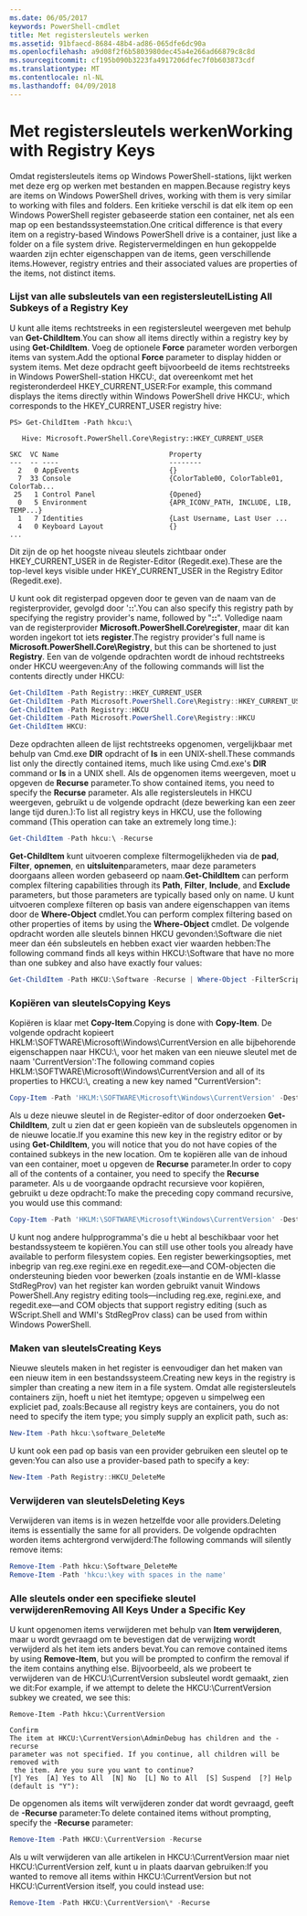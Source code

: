 ```yaml
---
ms.date: 06/05/2017
keywords: PowerShell-cmdlet
title: Met registersleutels werken
ms.assetid: 91bfaecd-8684-48b4-ad86-065dfe6dc90a
ms.openlocfilehash: a9d08f2f6b5803980dec45a4e266ad66879c8c8d
ms.sourcegitcommit: cf195b090b3223fa4917206dfec7f0b603873cdf
ms.translationtype: MT
ms.contentlocale: nl-NL
ms.lasthandoff: 04/09/2018
---
```

# <a name="working-with-registry-keys"></a><span data-ttu-id="5fa4c-103">Met registersleutels werken</span><span class="sxs-lookup"><span data-stu-id="5fa4c-103">Working with Registry Keys</span></span>

<span data-ttu-id="5fa4c-104">Omdat registersleutels items op Windows PowerShell-stations, lijkt werken met deze erg op werken met bestanden en mappen.</span><span class="sxs-lookup"><span data-stu-id="5fa4c-104">Because registry keys are items on Windows PowerShell drives, working with them is very similar to working with files and folders.</span></span> <span data-ttu-id="5fa4c-105">Een kritieke verschil is dat elk item op een Windows PowerShell register gebaseerde station een container, net als een map op een bestandssysteemstation.</span><span class="sxs-lookup"><span data-stu-id="5fa4c-105">One critical difference is that every item on a registry-based Windows PowerShell drive is a container, just like a folder on a file system drive.</span></span> <span data-ttu-id="5fa4c-106">Registervermeldingen en hun gekoppelde waarden zijn echter eigenschappen van de items, geen verschillende items.</span><span class="sxs-lookup"><span data-stu-id="5fa4c-106">However, registry entries and their associated values are properties of the items, not distinct items.</span></span>

### <a name="listing-all-subkeys-of-a-registry-key"></a><span data-ttu-id="5fa4c-107">Lijst van alle subsleutels van een registersleutel</span><span class="sxs-lookup"><span data-stu-id="5fa4c-107">Listing All Subkeys of a Registry Key</span></span>

<span data-ttu-id="5fa4c-108">U kunt alle items rechtstreeks in een registersleutel weergeven met behulp van **Get-ChildItem**.</span><span class="sxs-lookup"><span data-stu-id="5fa4c-108">You can show all items directly within a registry key by using **Get-ChildItem**.</span></span> <span data-ttu-id="5fa4c-109">Voeg de optionele **Force** parameter worden verborgen items van system.</span><span class="sxs-lookup"><span data-stu-id="5fa4c-109">Add the optional **Force** parameter to display hidden or system items.</span></span> <span data-ttu-id="5fa4c-110">Met deze opdracht geeft bijvoorbeeld de items rechtstreeks in Windows PowerShell-station HKCU:, dat overeenkomt met het registeronderdeel HKEY_CURRENT_USER:</span><span class="sxs-lookup"><span data-stu-id="5fa4c-110">For example, this command displays the items directly within Windows PowerShell drive HKCU:, which corresponds to the HKEY_CURRENT_USER registry hive:</span></span>

```
PS> Get-ChildItem -Path hkcu:\

   Hive: Microsoft.PowerShell.Core\Registry::HKEY_CURRENT_USER

SKC  VC Name                           Property
---  -- ----                           --------
  2   0 AppEvents                      {}
  7  33 Console                        {ColorTable00, ColorTable01, ColorTab...
 25   1 Control Panel                  {Opened}
  0   5 Environment                    {APR_ICONV_PATH, INCLUDE, LIB, TEMP...}
  1   7 Identities                     {Last Username, Last User ...
  4   0 Keyboard Layout                {}
...
```

<span data-ttu-id="5fa4c-111">Dit zijn de op het hoogste niveau sleutels zichtbaar onder HKEY_CURRENT_USER in de Register-Editor (Regedit.exe).</span><span class="sxs-lookup"><span data-stu-id="5fa4c-111">These are the top-level keys visible under HKEY_CURRENT_USER in the Registry Editor (Regedit.exe).</span></span>

<span data-ttu-id="5fa4c-112">U kunt ook dit registerpad opgeven door te geven van de naam van de registerprovider, gevolgd door '**::**'.</span><span class="sxs-lookup"><span data-stu-id="5fa4c-112">You can also specify this registry path by specifying the registry provider's name, followed by "**::**".</span></span> <span data-ttu-id="5fa4c-113">Volledige naam van de registerprovider **Microsoft.PowerShell.Core\\register**, maar dit kan worden ingekort tot iets **register**.</span><span class="sxs-lookup"><span data-stu-id="5fa4c-113">The registry provider's full name is **Microsoft.PowerShell.Core\\Registry**, but this can be shortened to just **Registry**.</span></span> <span data-ttu-id="5fa4c-114">Een van de volgende opdrachten wordt de inhoud rechtstreeks onder HKCU weergeven:</span><span class="sxs-lookup"><span data-stu-id="5fa4c-114">Any of the following commands will list the contents directly under HKCU:</span></span>

```powershell
Get-ChildItem -Path Registry::HKEY_CURRENT_USER
Get-ChildItem -Path Microsoft.PowerShell.Core\Registry::HKEY_CURRENT_USER
Get-ChildItem -Path Registry::HKCU
Get-ChildItem -Path Microsoft.PowerShell.Core\Registry::HKCU
Get-ChildItem HKCU:
```

<span data-ttu-id="5fa4c-115">Deze opdrachten alleen de lijst rechtstreeks opgenomen, vergelijkbaar met behulp van Cmd.exe **DIR** opdracht of **ls** in een UNIX-shell.</span><span class="sxs-lookup"><span data-stu-id="5fa4c-115">These commands list only the directly contained items, much like using Cmd.exe's **DIR** command or **ls** in a UNIX shell.</span></span> <span data-ttu-id="5fa4c-116">Als de opgenomen items weergeven, moet u opgeven de **Recurse** parameter.</span><span class="sxs-lookup"><span data-stu-id="5fa4c-116">To show contained items, you need to specify the **Recurse** parameter.</span></span> <span data-ttu-id="5fa4c-117">Als alle registersleutels in HKCU weergeven, gebruikt u de volgende opdracht (deze bewerking kan een zeer lange tijd duren.):</span><span class="sxs-lookup"><span data-stu-id="5fa4c-117">To list all registry keys in HKCU, use the following command (This operation can take an extremely long time.):</span></span>

```powershell
Get-ChildItem -Path hkcu:\ -Recurse
```

<span data-ttu-id="5fa4c-118">**Get-ChildItem** kunt uitvoeren complexe filtermogelijkheden via de **pad**, **Filter**, **opnemen**, en **uitsluiten**parameters, maar deze parameters doorgaans alleen worden gebaseerd op naam.</span><span class="sxs-lookup"><span data-stu-id="5fa4c-118">**Get-ChildItem** can perform complex filtering capabilities through its **Path**, **Filter**, **Include**, and **Exclude** parameters, but those parameters are typically based only on name.</span></span> <span data-ttu-id="5fa4c-119">U kunt uitvoeren complexe filteren op basis van andere eigenschappen van items door de **Where-Object** cmdlet.</span><span class="sxs-lookup"><span data-stu-id="5fa4c-119">You can perform complex filtering based on other properties of items by using the **Where-Object** cmdlet.</span></span> <span data-ttu-id="5fa4c-120">De volgende opdracht worden alle sleutels binnen HKCU gevonden:\\Software die niet meer dan één subsleutels en hebben exact vier waarden hebben:</span><span class="sxs-lookup"><span data-stu-id="5fa4c-120">The following command finds all keys within HKCU:\\Software that have no more than one subkey and also have exactly four values:</span></span>

```powershell
Get-ChildItem -Path HKCU:\Software -Recurse | Where-Object -FilterScript {($_.SubKeyCount -le 1) -and ($_.ValueCount -eq 4) }
```

### <a name="copying-keys"></a><span data-ttu-id="5fa4c-121">Kopiëren van sleutels</span><span class="sxs-lookup"><span data-stu-id="5fa4c-121">Copying Keys</span></span>

<span data-ttu-id="5fa4c-122">Kopiëren is klaar met **Copy-Item**.</span><span class="sxs-lookup"><span data-stu-id="5fa4c-122">Copying is done with **Copy-Item**.</span></span> <span data-ttu-id="5fa4c-123">De volgende opdracht kopieert HKLM:\\SOFTWARE\\Microsoft\\Windows\\CurrentVersion en alle bijbehorende eigenschappen naar HKCU:\\, voor het maken van een nieuwe sleutel met de naam 'CurrentVersion':</span><span class="sxs-lookup"><span data-stu-id="5fa4c-123">The following command copies HKLM:\\SOFTWARE\\Microsoft\\Windows\\CurrentVersion and all of its properties to HKCU:\\, creating a new key named "CurrentVersion":</span></span>

```powershell
Copy-Item -Path 'HKLM:\SOFTWARE\Microsoft\Windows\CurrentVersion' -Destination hkcu:
```

<span data-ttu-id="5fa4c-124">Als u deze nieuwe sleutel in de Register-editor of door onderzoeken **Get-ChildItem**, zult u zien dat er geen kopieën van de subsleutels opgenomen in de nieuwe locatie.</span><span class="sxs-lookup"><span data-stu-id="5fa4c-124">If you examine this new key in the registry editor or by using **Get-ChildItem**, you will notice that you do not have copies of the contained subkeys in the new location.</span></span> <span data-ttu-id="5fa4c-125">Om te kopiëren alle van de inhoud van een container, moet u opgeven de **Recurse** parameter.</span><span class="sxs-lookup"><span data-stu-id="5fa4c-125">In order to copy all of the contents of a container, you need to specify the **Recurse** parameter.</span></span> <span data-ttu-id="5fa4c-126">Als u de voorgaande opdracht recursieve voor kopiëren, gebruikt u deze opdracht:</span><span class="sxs-lookup"><span data-stu-id="5fa4c-126">To make the preceding copy command recursive, you would use this command:</span></span>

```powershell
Copy-Item -Path 'HKLM:\SOFTWARE\Microsoft\Windows\CurrentVersion' -Destination hkcu: -Recurse
```

<span data-ttu-id="5fa4c-127">U kunt nog andere hulpprogramma's die u hebt al beschikbaar voor het bestandssysteem te kopiëren.</span><span class="sxs-lookup"><span data-stu-id="5fa4c-127">You can still use other tools you already have available to perform filesystem copies.</span></span> <span data-ttu-id="5fa4c-128">Een register bewerkingsopties, met inbegrip van reg.exe regini.exe en regedit.exe—and COM-objecten die ondersteuning bieden voor bewerken (zoals instantie en de WMI-klasse StdRegProv) van het register kan worden gebruikt vanuit Windows PowerShell.</span><span class="sxs-lookup"><span data-stu-id="5fa4c-128">Any registry editing tools—including reg.exe, regini.exe, and regedit.exe—and COM objects that support registry editing (such as WScript.Shell and WMI's StdRegProv class) can be used from within Windows PowerShell.</span></span>

### <a name="creating-keys"></a><span data-ttu-id="5fa4c-129">Maken van sleutels</span><span class="sxs-lookup"><span data-stu-id="5fa4c-129">Creating Keys</span></span>

<span data-ttu-id="5fa4c-130">Nieuwe sleutels maken in het register is eenvoudiger dan het maken van een nieuw item in een bestandssysteem.</span><span class="sxs-lookup"><span data-stu-id="5fa4c-130">Creating new keys in the registry is simpler than creating a new item in a file system.</span></span> <span data-ttu-id="5fa4c-131">Omdat alle registersleutels containers zijn, hoeft u niet het itemtype; opgeven u simpelweg een expliciet pad, zoals:</span><span class="sxs-lookup"><span data-stu-id="5fa4c-131">Because all registry keys are containers, you do not need to specify the item type; you simply supply an explicit path, such as:</span></span>

```powershell
New-Item -Path hkcu:\software_DeleteMe
```

<span data-ttu-id="5fa4c-132">U kunt ook een pad op basis van een provider gebruiken een sleutel op te geven:</span><span class="sxs-lookup"><span data-stu-id="5fa4c-132">You can also use a provider-based path to specify a key:</span></span>

```powershell
New-Item -Path Registry::HKCU_DeleteMe
```

### <a name="deleting-keys"></a><span data-ttu-id="5fa4c-133">Verwijderen van sleutels</span><span class="sxs-lookup"><span data-stu-id="5fa4c-133">Deleting Keys</span></span>

<span data-ttu-id="5fa4c-134">Verwijderen van items is in wezen hetzelfde voor alle providers.</span><span class="sxs-lookup"><span data-stu-id="5fa4c-134">Deleting items is essentially the same for all providers.</span></span> <span data-ttu-id="5fa4c-135">De volgende opdrachten worden items achtergrond verwijderd:</span><span class="sxs-lookup"><span data-stu-id="5fa4c-135">The following commands will silently remove items:</span></span>

```powershell
Remove-Item -Path hkcu:\Software_DeleteMe
Remove-Item -Path 'hkcu:\key with spaces in the name'
```

### <a name="removing-all-keys-under-a-specific-key"></a><span data-ttu-id="5fa4c-136">Alle sleutels onder een specifieke sleutel verwijderen</span><span class="sxs-lookup"><span data-stu-id="5fa4c-136">Removing All Keys Under a Specific Key</span></span>

<span data-ttu-id="5fa4c-137">U kunt opgenomen items verwijderen met behulp van **Item verwijderen**, maar u wordt gevraagd om te bevestigen dat de verwijzing wordt verwijderd als het item iets anders bevat.</span><span class="sxs-lookup"><span data-stu-id="5fa4c-137">You can remove contained items by using **Remove-Item**, but you will be prompted to confirm the removal if the item contains anything else.</span></span> <span data-ttu-id="5fa4c-138">Bijvoorbeeld, als we probeert te verwijderen van de HKCU:\\CurrentVersion subsleutel wordt gemaakt, zien we dit:</span><span class="sxs-lookup"><span data-stu-id="5fa4c-138">For example, if we attempt to delete the HKCU:\\CurrentVersion subkey we created, we see this:</span></span>

```
Remove-Item -Path hkcu:\CurrentVersion

Confirm
The item at HKCU:\CurrentVersion\AdminDebug has children and the -recurse
parameter was not specified. If you continue, all children will be removed with
 the item. Are you sure you want to continue?
[Y] Yes  [A] Yes to All  [N] No  [L] No to All  [S] Suspend  [?] Help
(default is "Y"):
```

<span data-ttu-id="5fa4c-139">De opgenomen als items wilt verwijderen zonder dat wordt gevraagd, geeft de **-Recurse** parameter:</span><span class="sxs-lookup"><span data-stu-id="5fa4c-139">To delete contained items without prompting, specify the **-Recurse** parameter:</span></span>

```powershell
Remove-Item -Path HKCU:\CurrentVersion -Recurse
```

<span data-ttu-id="5fa4c-140">Als u wilt verwijderen van alle artikelen in HKCU:\\CurrentVersion maar niet HKCU:\\CurrentVersion zelf, kunt u in plaats daarvan gebruiken:</span><span class="sxs-lookup"><span data-stu-id="5fa4c-140">If you wanted to remove all items within HKCU:\\CurrentVersion but not HKCU:\\CurrentVersion itself, you could instead use:</span></span>

```powershell
Remove-Item -Path HKCU:\CurrentVersion\* -Recurse
```